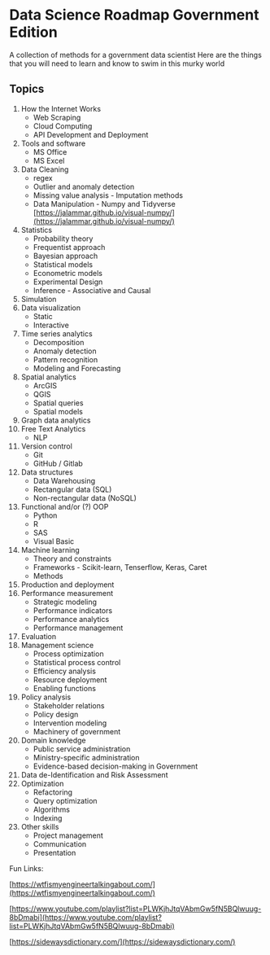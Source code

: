 # Data Science Roadmap Government Edition
A collection of methods for a government data scientist 
Here are the things that you will need to learn and know to swim in this murky world

## Topics

1. How the Internet Works 
    *   Web Scraping
    *   Cloud Computing
    *   API Development and Deployment 
2. Tools and software
    *   MS Office
    *   MS Excel
3. Data Cleaning 
    *   regex
    *   Outlier and anomaly detection
    *   Missing value analysis - Imputation methods
    *   Data Manipulation - Numpy and Tidyverse  
         [https://jalammar.github.io/visual-numpy/](https://jalammar.github.io/visual-numpy/)
4. Statistics 
    *   Probability theory
    *   Frequentist approach
    *   Bayesian approach
    *   Statistical models
    *   Econometric models
    *   Experimental Design
    *   Inference - Associative and Causal
5. Simulation
6. Data visualization
    *   Static
    *   Interactive
7. Time series analytics
    *   Decomposition
    *   Anomaly detection
    *   Pattern recognition
    *   Modeling and Forecasting
8. Spatial analytics
    *   ArcGIS
    *   QGIS
    *   Spatial queries
    *   Spatial models
9. Graph data analytics
10. Free Text Analytics
    *   NLP 
11. Version control
    *   Git
    *   GitHub / Gitlab
12. Data structures
    *   Data Warehousing 
    *   Rectangular data (SQL) 
    *   Non-rectangular data (NoSQL)
13. Functional and/or (?) OOP
    *   Python
    *   R
    *   SAS
    *   Visual Basic
14. Machine learning
    *   Theory and constraints
    *   Frameworks - Scikit-learn, Tenserflow, Keras, Caret
    *   Methods
15. Production and deployment
16. Performance measurement
    *   Strategic modeling
    *   Performance indicators
    *   Performance analytics
    *   Performance management
17. Evaluation
18. Management science
    *   Process optimization
    *   Statistical process control
    *   Efficiency analysis
    *   Resource deployment
    *   Enabling functions
19. Policy analysis
    *   Stakeholder relations
    *   Policy design
    *   Intervention modeling
    *   Machinery of government
20. Domain knowledge
    *   Public service administration
    *   Ministry-specific administration
    *   Evidence-based decision-making in Government
21. Data de-Identification and Risk Assessment
22. Optimization
    *   Refactoring
    *   Query optimization
    *   Algorithms
    *   Indexing
23. Other skills
    *   Project management
    *   Communication
    *   Presentation

Fun Links: 

[https://wtfismyengineertalkingabout.com/](https://wtfismyengineertalkingabout.com/) 

[https://www.youtube.com/playlist?list=PLWKjhJtqVAbmGw5fN5BQlwuug-8bDmabi](https://www.youtube.com/playlist?list=PLWKjhJtqVAbmGw5fN5BQlwuug-8bDmabi) 

[https://sidewaysdictionary.com/](https://sidewaysdictionary.com/) 
